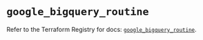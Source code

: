# `google_bigquery_routine`

Refer to the Terraform Registry for docs: [`google_bigquery_routine`](https://registry.terraform.io/providers/hashicorp/google/6.48.0/docs/resources/bigquery_routine).

